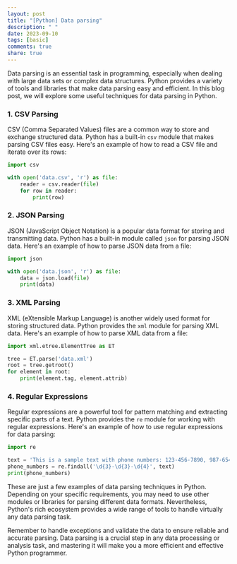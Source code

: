 ```yaml
---
layout: post
title: "[Python] Data parsing"
description: " "
date: 2023-09-10
tags: [basic]
comments: true
share: true
---
```


Data parsing is an essential task in programming, especially when dealing with large data sets or complex data structures. Python provides a variety of tools and libraries that make data parsing easy and efficient. In this blog post, we will explore some useful techniques for data parsing in Python.

### 1. CSV Parsing

CSV (Comma Separated Values) files are a common way to store and exchange structured data. Python has a built-in `csv` module that makes parsing CSV files easy. Here's an example of how to read a CSV file and iterate over its rows:

```python
import csv

with open('data.csv', 'r') as file:
    reader = csv.reader(file)
    for row in reader:
        print(row)
```

### 2. JSON Parsing

JSON (JavaScript Object Notation) is a popular data format for storing and transmitting data. Python has a built-in module called `json` for parsing JSON data. Here's an example of how to parse JSON data from a file:

```python
import json

with open('data.json', 'r') as file:
    data = json.load(file)
    print(data)
```

### 3. XML Parsing

XML (eXtensible Markup Language) is another widely used format for storing structured data. Python provides the `xml` module for parsing XML data. Here's an example of how to parse XML data from a file:

```python
import xml.etree.ElementTree as ET

tree = ET.parse('data.xml')
root = tree.getroot()
for element in root:
    print(element.tag, element.attrib)
```

### 4. Regular Expressions

Regular expressions are a powerful tool for pattern matching and extracting specific parts of a text. Python provides the `re` module for working with regular expressions. Here's an example of how to use regular expressions for data parsing:

```python
import re

text = 'This is a sample text with phone numbers: 123-456-7890, 987-654-3210'
phone_numbers = re.findall('\d{3}-\d{3}-\d{4}', text)
print(phone_numbers)
```

These are just a few examples of data parsing techniques in Python. Depending on your specific requirements, you may need to use other modules or libraries for parsing different data formats. Nevertheless, Python's rich ecosystem provides a wide range of tools to handle virtually any data parsing task.

Remember to handle exceptions and validate the data to ensure reliable and accurate parsing. Data parsing is a crucial step in any data processing or analysis task, and mastering it will make you a more efficient and effective Python programmer.
